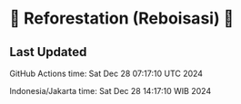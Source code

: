 
# 🌳 Reforestation (Reboisasi) 🌲

## Last Updated

GitHub Actions time: Sat Dec 28 07:17:10 UTC 2024

Indonesia/Jakarta time: Sat Dec 28 14:17:10 WIB 2024
